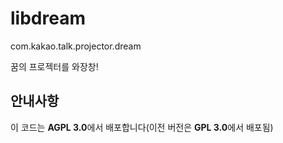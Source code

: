 # libdream
com.kakao.talk.projector.dream

꿈의 프로젝터를 와장창!

## 안내사항
이 코드는 **AGPL 3.0**에서 배포합니다(이전 버전은 **GPL 3.0**에서 배포됨)
